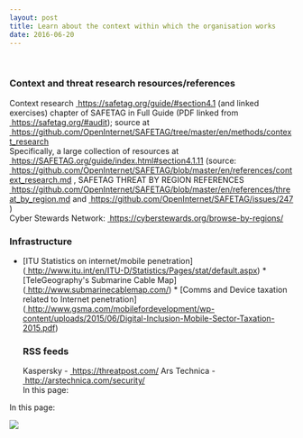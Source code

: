 ```yaml
---
layout: post
title: Learn about the context within which the organisation works
date: 2016-06-20
---
```


<body class="mceContentBody aui-theme-default wiki-content fullsize">
<p> </p> <div class="contentLayout2">
<div class="columnLayout two-equal" data-layout="two-equal">
<div class="cell normal" data-type="normal">
<div class="innerCell">
<h3>Context and threat research resources/references</h3><p>Context research <a href="https://safetag.org/guide/#section4.1"><span style="color: rgb(0,0,238);"> </span></a><a class="external-link" href="https://safetag.org/guide/#section4.1+" rel="nofollow">https://safetag.org/guide/#section4.1</a> (and linked exercises) chapter of SAFETAG in Full Guide (PDF linked from <a href="https://safetag.org/#audit"><span style="color: rgb(0,0,238);"> </span></a><a class="external-link" href="https://safetag.org/#audit+" rel="nofollow">https://safetag.org/#audit</a>); source at <a href="https://github.com/OpenInternet/SAFETAG/tree/master/en/methods/context_research"><span style="color: rgb(0,0,238);"> </span></a><a class="external-link" href="https://github.com/OpenInternet/SAFETAG/tree/master/en/methods/context_research+" rel="nofollow">https://github.com/OpenInternet/SAFETAG/tree/master/en/methods/context_research</a><br/> Specifically, a large collection of resources at <a href="https://SAFETAG.org/guide/index.html#section4.1.11"><span style="color: rgb(0,0,238);"> </span></a><a class="external-link" href="https://SAFETAG.org/guide/index.html#section4.1.11+" rel="nofollow">https://SAFETAG.org/guide/index.html#section4.1.11</a> (source: <a href="https://github.com/OpenInternet/SAFETAG/blob/master/en/references/context_research.md"><span style="color: rgb(0,0,238);"> </span></a><a class="external-link" href="https://github.com/OpenInternet/SAFETAG/blob/master/en/references/context_research.md+" rel="nofollow">https://github.com/OpenInternet/SAFETAG/blob/master/en/references/context_research.md</a> , SAFETAG THREAT BY REGION REFERENCES <a href="https://github.com/OpenInternet/SAFETAG/blob/master/en/references/threat_by_region.md"><span style="color: rgb(0,0,238);"> </span></a><a class="external-link" href="https://github.com/OpenInternet/SAFETAG/blob/master/en/references/threat_by_region.md+" rel="nofollow">https://github.com/OpenInternet/SAFETAG/blob/master/en/references/threat_by_region.md</a> and <a href="https://github.com/OpenInternet/SAFETAG/issues/247"><span style="color: rgb(0,0,238);"> </span></a><a class="external-link" href="https://github.com/OpenInternet/SAFETAG/issues/247+" rel="nofollow">https://github.com/OpenInternet/SAFETAG/issues/247</a> )<br/> Cyber Stewards Network: <a href="https://cyberstewards.org/browse-by-regions/"><span style="color: rgb(0,0,238);"> </span></a><a class="external-link" href="https://cyberstewards.org/browse-by-regions/+" rel="nofollow">https://cyberstewards.org/browse-by-regions/</a></p><h3>Infrastructure</h3><ul><li>[ITU Statistics on internet/mobile penetration](<a href="http://www.itu.int/en/ITU-D/Statistics/Pages/stat/default.aspx"><span style="color: rgb(0,0,238);"> </span></a><a class="external-link" href="http://www.itu.int/en/ITU-D/Statistics/Pages/stat/default.aspx+" rel="nofollow">http://www.itu.int/en/ITU-D/Statistics/Pages/stat/default.aspx</a>) * [TeleGeography's Submarine Cable Map](<a href="http://www.submarinecablemap.com/"><span style="color: rgb(0,0,238);"> </span></a><a class="external-link" href="http://www.submarinecablemap.com/+" rel="nofollow">http://www.submarinecablemap.com/</a>) * [Comms and Device taxation related to Internet penetration](<a href="http://www.gsma.com/mobilefordevelopment/wp-content/uploads/2015/06/Digital-Inclusion-Mobile-Sector-Taxation-2015.pdf"><span style="color: rgb(0,0,238);"> </span></a><a class="external-link" href="http://www.gsma.com/mobilefordevelopment/wp-content/uploads/2015/06/Digital-Inclusion-Mobile-Sector-Taxation-2015.pdf+" rel="nofollow">http://www.gsma.com/mobilefordevelopment/wp-content/uploads/2015/06/Digital-Inclusion-Mobile-Sector-Taxation-2015.pdf</a>)<h3>RSS feeds</h3>Kaspersky - <a href="https://threatpost.com/"><span style="color: rgb(0,0,238);"> </span></a><a class="external-link" href="https://threatpost.com/+" rel="nofollow">https://threatpost.com/</a> Ars Technica - <a href="http://arstechnica.com/security/"><span style="color: rgb(0,0,238);"> </span></a><a class="external-link" href="http://arstechnica.com/security/+" rel="nofollow">http://arstechnica.com/security/</a><br/> In this page:</li></ul></div>
</div>
<div class="cell normal" data-type="normal">
<div class="innerCell">
<p>In this page:</p><p><img class="editor-inline-macro" data-macro-id="ca78d4ed-0520-44ae-8c29-28b2a3066014" data-macro-name="toc" data-macro-schema-version="1" src="/plugins/servlet/confluence/placeholder/macro?definition=e3RvY30&amp;locale=en_GB&amp;version=2"/></p></div>
</div>
</div>
</div>
<p> </p>
</body>